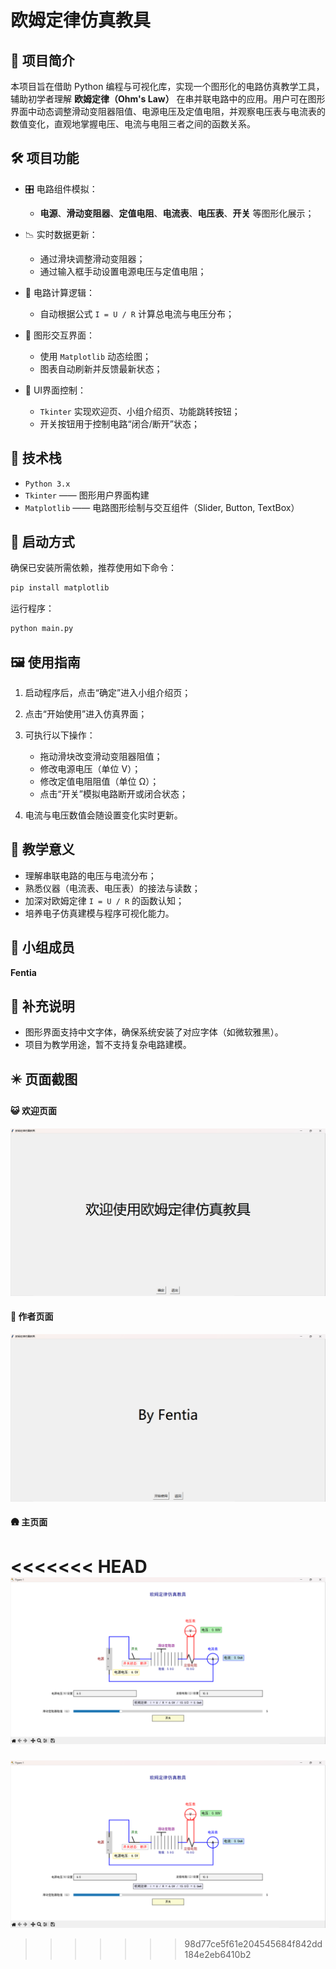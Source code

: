 # 欧姆定律仿真教具

## 📘 项目简介

本项目旨在借助 Python 编程与可视化库，实现一个图形化的电路仿真教学工具，辅助初学者理解 **欧姆定律（Ohm's Law）** 在串并联电路中的应用。用户可在图形界面中动态调整滑动变阻器阻值、电源电压及定值电阻，并观察电压表与电流表的数值变化，直观地掌握电压、电流与电阻三者之间的函数关系。

## 🛠️ 项目功能

* 🎛 电路组件模拟：

  * **电源**、**滑动变阻器**、**定值电阻**、**电流表**、**电压表**、**开关** 等图形化展示；
* 📉 实时数据更新：

  * 通过滑块调整滑动变阻器；
  * 通过输入框手动设置电源电压与定值电阻；
* 🧮 电路计算逻辑：

  * 自动根据公式 `I = U / R` 计算总电流与电压分布；
* 🎨 图形交互界面：

  * 使用 `Matplotlib` 动态绘图；
  * 图表自动刷新并反馈最新状态；
* 🔘 UI界面控制：

  * `Tkinter` 实现欢迎页、小组介绍页、功能跳转按钮；
  * 开关按钮用于控制电路“闭合/断开”状态；

## 🧱 技术栈

* `Python 3.x`
* `Tkinter` —— 图形用户界面构建
* `Matplotlib` —— 电路图形绘制与交互组件（Slider, Button, TextBox）

## 🚀 启动方式

确保已安装所需依赖，推荐使用如下命令：

```bash
pip install matplotlib
```

运行程序：

```bash
python main.py
```

## 🖼️ 使用指南

1. 启动程序后，点击“确定”进入小组介绍页；
2. 点击“开始使用”进入仿真界面；
3. 可执行以下操作：

   * 拖动滑块改变滑动变阻器阻值；
   * 修改电源电压（单位 V）；
   * 修改定值电阻阻值（单位 Ω）；
   * 点击“开关”模拟电路断开或闭合状态；
4. 电流与电压数值会随设置变化实时更新。

## 📐 教学意义

* 理解串联电路的电压与电流分布；
* 熟悉仪器（电流表、电压表）的接法与读数；
* 加深对欧姆定律 `I = U / R` 的函数认知；
* 培养电子仿真建模与程序可视化能力。

## 👥 小组成员

**Fentia**

## 📝 补充说明

* 图形界面支持中文字体，确保系统安装了对应字体（如微软雅黑）。
* 项目为教学用途，暂不支持复杂电路建模。

## ✴️ 页面截图
#### 😺 欢迎页面
![image](welcome.png)
#### 👨 作者页面
![image](author.png)
#### 🛖 主页面
<<<<<<< HEAD
![image](main.png)
=======
![image](imgs\main.png)
>>>>>>> 98d77ce5f61e204545684f842dd184e2eb6410b2

